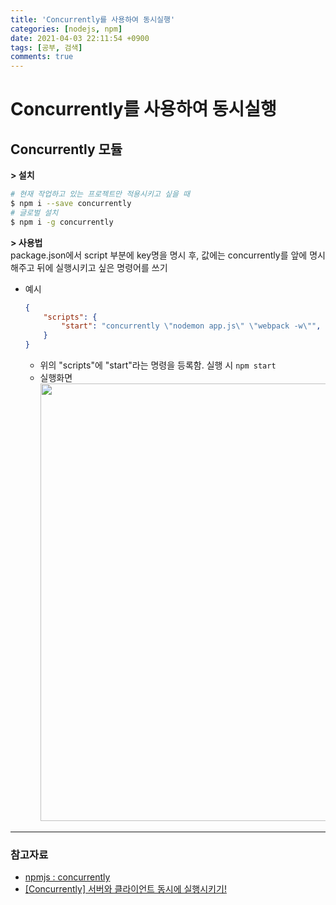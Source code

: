 ```yaml
---
title: 'Concurrently를 사용하여 동시실행'
categories: [nodejs, npm]
date: 2021-04-03 22:11:54 +0900
tags: [공부, 검색]
comments: true
---
```


# Concurrently를 사용하여 동시실행

## Concurrently 모듈
**> 설치**   
```sh
# 현재 작업하고 있는 프로젝트만 적용시키고 싶을 때
$ npm i --save concurrently
# 글로벌 설치
$ npm i -g concurrently
```

**> 사용법**   
package.json에서 script 부분에 key명을 명시 후, 값에는 concurrently를 앞에 명시해주고 뒤에 실행시키고 싶은 명령어를 쓰기   
- 예시
    ```json
    {
        "scripts": {
            "start": "concurrently \"nodemon app.js\" \"webpack -w\"",
        }
    }
    ```
    - 위의 "scripts"에 "start"라는 명령을 등록함. 실행 시 `npm start`
    - 실행화면   
        <img src="https://user-images.githubusercontent.com/33610315/113480648-685d8580-94d0-11eb-9f65-6fad461754f3.png" width=700>

---

### 참고자료
- [npmjs : concurrently](https://www.npmjs.com/package/concurrently)
- [[Concurrently] 서버와 클라이언트 동시에 실행시키기!](https://bin-repository.tistory.com/138)